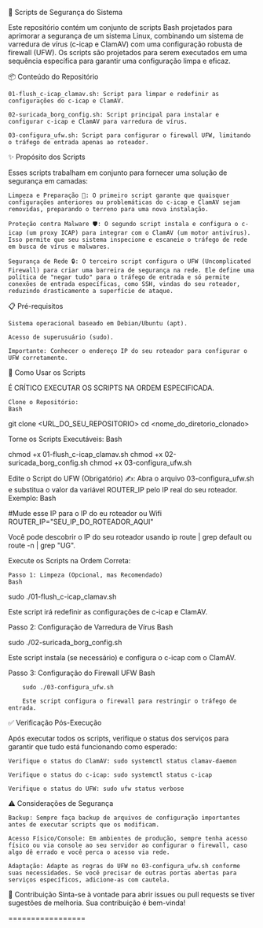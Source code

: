 🚀 Scripts de Segurança do Sistema

Este repositório contém um conjunto de scripts Bash projetados para aprimorar a segurança de um sistema Linux, combinando um sistema de varredura de vírus (c-icap e ClamAV) com uma configuração robusta de firewall (UFW). Os scripts são projetados para serem executados em uma sequência específica para garantir uma configuração limpa e eficaz.

📦 Conteúdo do Repositório

    01-flush_c-icap_clamav.sh: Script para limpar e redefinir as configurações do c-icap e ClamAV.

    02-suricada_borg_config.sh: Script principal para instalar e configurar c-icap e ClamAV para varredura de vírus.

    03-configura_ufw.sh: Script para configurar o firewall UFW, limitando o tráfego de entrada apenas ao roteador.

✨ Propósito dos Scripts

Esses scripts trabalham em conjunto para fornecer uma solução de segurança em camadas:

    Limpeza e Preparação 🧹: O primeiro script garante que quaisquer configurações anteriores ou problemáticas do c-icap e ClamAV sejam removidas, preparando o terreno para uma nova instalação.

    Proteção contra Malware 🛡️: O segundo script instala e configura o c-icap (um proxy ICAP) para integrar com o ClamAV (um motor antivírus). Isso permite que seu sistema inspecione e escaneie o tráfego de rede em busca de vírus e malwares.

    Segurança de Rede 🔒: O terceiro script configura o UFW (Uncomplicated Firewall) para criar uma barreira de segurança na rede. Ele define uma política de "negar tudo" para o tráfego de entrada e só permite conexões de entrada específicas, como SSH, vindas do seu roteador, reduzindo drasticamente a superfície de ataque.

📋 Pré-requisitos

    Sistema operacional baseado em Debian/Ubuntu (apt).

    Acesso de superusuário (sudo).

    Importante: Conhecer o endereço IP do seu roteador para configurar o UFW corretamente.

🚀 Como Usar os Scripts

É CRÍTICO EXECUTAR OS SCRIPTS NA ORDEM ESPECIFICADA.

    Clone o Repositório:
    Bash

git clone <URL_DO_SEU_REPOSITORIO>
cd <nome_do_diretorio_clonado>

Torne os Scripts Executáveis:
Bash

chmod +x 01-flush_c-icap_clamav.sh
chmod +x 02-suricada_borg_config.sh
chmod +x 03-configura_ufw.sh

Edite o Script do UFW (Obrigatório) ✍️:
Abra o arquivo 03-configura_ufw.sh e substitua o valor da variável ROUTER_IP pelo IP real do seu roteador. Exemplo:
Bash

#Mude esse IP para o IP do eu roteador ou Wifi
ROUTER_IP="SEU_IP_DO_ROTEADOR_AQUI"

Você pode descobrir o IP do seu roteador usando ip route | grep default ou route -n | grep "UG".

Execute os Scripts na Ordem Correta:

    Passo 1: Limpeza (Opcional, mas Recomendado)
    Bash

sudo ./01-flush_c-icap_clamav.sh

Este script irá redefinir as configurações de c-icap e ClamAV.

Passo 2: Configuração de Varredura de Vírus
Bash

sudo ./02-suricada_borg_config.sh

Este script instala (se necessário) e configura o c-icap com o ClamAV.

Passo 3: Configuração do Firewall UFW
Bash

        sudo ./03-configura_ufw.sh

        Este script configura o firewall para restringir o tráfego de entrada.

✅ Verificação Pós-Execução

Após executar todos os scripts, verifique o status dos serviços para garantir que tudo está funcionando como esperado:

    Verifique o status do ClamAV: sudo systemctl status clamav-daemon

    Verifique o status do c-icap: sudo systemctl status c-icap

    Verifique o status do UFW: sudo ufw status verbose

⚠️ Considerações de Segurança

    Backup: Sempre faça backup de arquivos de configuração importantes antes de executar scripts que os modificam.

    Acesso Físico/Console: Em ambientes de produção, sempre tenha acesso físico ou via console ao seu servidor ao configurar o firewall, caso algo dê errado e você perca o acesso via rede.

    Adaptação: Adapte as regras do UFW no 03-configura_ufw.sh conforme suas necessidades. Se você precisar de outras portas abertas para serviços específicos, adicione-as com cautela.

🤝 Contribuição
Sinta-se à vontade para abrir issues ou pull requests se tiver sugestões de melhoria. Sua contribuição é bem-vinda!

=================

